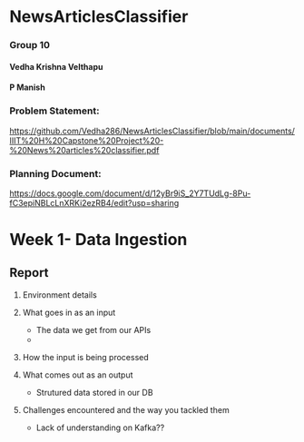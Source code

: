 # NewsArticlesClassifier
### Group 10
#### Vedha Krishna Velthapu
#### P Manish

### Problem Statement: 
https://github.com/Vedha286/NewsArticlesClassifier/blob/main/documents/IIIT%20H%20Capstone%20Project%20-%20News%20articles%20classifier.pdf
### Planning Document: 
https://docs.google.com/document/d/12yBr9iS_2Y7TUdLg-8Pu-fC3epiNBLcLnXRKi2ezRB4/edit?usp=sharing


# Week 1- Data Ingestion
## Report

1. Environment details

3. What goes in as an input
    - The data we get from our APIs
    - 
4. How the input is being processed

5. What comes out as an output
    - Strutured data stored in our DB
  
6. Challenges encountered and the way you tackled them 
    - Lack of understanding on Kafka??
